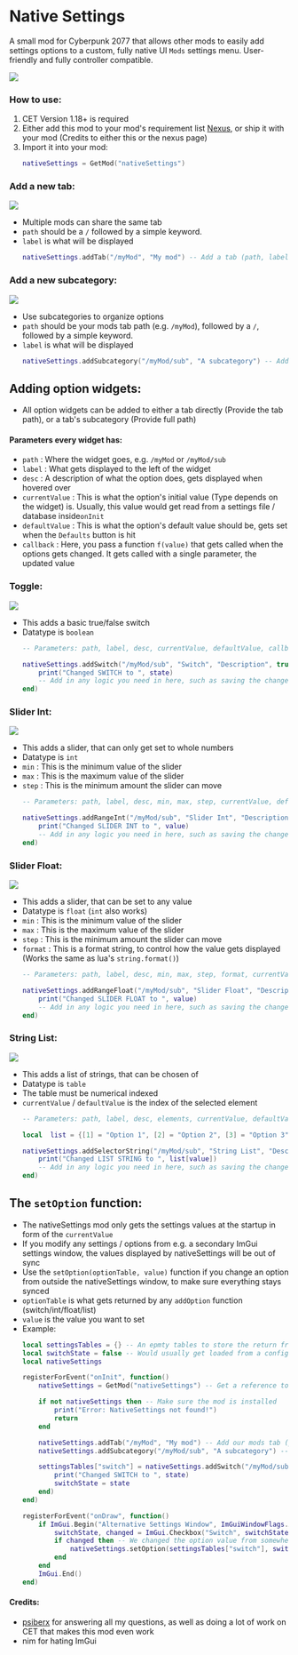 

# Native Settings
A small mod for Cyberpunk 2077 that allows other mods to easily add settings options to a custom, fully native UI `Mods` settings menu. User-friendly and fully controller compatible.

![](https://cdn.jsdelivr.net/gh/justarandomguyintheinternet/keanuWheeze/nativeSettingsImages/main.gif)
### How to use:
1. CET Version 1.18+ is required
2. Either add this mod to your mod's requirement list [Nexus](https://www.nexusmods.com/cyberpunk2077/mods/3518), or ship it with your mod (Credits to either this or the nexus page)
3. Import it into your mod:
	```lua
	nativeSettings = GetMod("nativeSettings")
	```

### Add a new tab:
![](https://cdn.jsdelivr.net/gh/justarandomguyintheinternet/keanuWheeze/nativeSettingsImages/tabs.gif)
- Multiple mods can share the same tab
- `path` should be a `/` followed by a simple keyword.
- `label` is what will be displayed
	```lua
	nativeSettings.addTab("/myMod", "My mod") -- Add a tab (path, label)
	```

### Add a new subcategory:
![](https://cdn.jsdelivr.net/gh/justarandomguyintheinternet/keanuWheeze/nativeSettingsImages/sub.PNG)
- Use subcategories to organize options
-  `path` should be your mods tab path (e.g. `/myMod`), followed by a `/`, followed by a simple keyword.
- `label` is what will be displayed
	```lua
	nativeSettings.addSubcategory("/myMod/sub", "A subcategory") -- Add a subcategory (path, label)
	```
## Adding option widgets:
- All option widgets can be added to either a tab directly (Provide the tab path), or a tab's subcategory (Provide full path)

#### Parameters every widget has:
- `path` : Where the widget goes, e.g. `/myMod` or `/myMod/sub`
- `label` : What gets displayed to the left of the widget
- `desc` : A description of what the option does, gets displayed when hovered over
- `currentValue` : This is what the option's initial value (Type depends on the widget) is. Usually, this value would get read from a settings file / database inside`onInit`
- `defaultValue` : This is what the option's default value should be, gets set when the `Defaults` button is hit
- `callback` : Here, you pass a function `f(value)` that gets called when the options gets changed. It gets called with a single parameter, the updated value
### Toggle:
![](https://cdn.jsdelivr.net/gh/justarandomguyintheinternet/keanuWheeze/nativeSettingsImages/switch.gif)
- This adds a basic true/false switch
- Datatype is `boolean`
	```lua
	-- Parameters: path, label, desc, currentValue, defaultValue, callback

	nativeSettings.addSwitch("/myMod/sub", "Switch", "Description", true, true, function(state)
		print("Changed SWITCH to ", state)
		-- Add in any logic you need in here, such as saving the changes to file / database
	end)
	```
### Slider Int:
![](https://cdn.jsdelivr.net/gh/justarandomguyintheinternet/keanuWheeze/nativeSettingsImages/int.gif)
- This adds a slider, that can only get set to whole numbers
- Datatype is `int`
- `min` : This is the minimum value of the slider
- `max` : This is the maximum value of the slider
- `step` : This is the minimum amount the slider can move
	```lua
	-- Parameters: path, label, desc, min, max, step, currentValue, defaultValue, callback

	nativeSettings.addRangeInt("/myMod/sub", "Slider Int", "Description", 1, 100, 1, 50, 25, function(value)
		print("Changed SLIDER INT to ", value)
		-- Add in any logic you need in here, such as saving the changes to file / database
	end)
	```
### Slider Float:
![](https://cdn.jsdelivr.net/gh/justarandomguyintheinternet/keanuWheeze/nativeSettingsImages/float.gif)
- This adds a slider, that can be set to any value
- Datatype is `float` (`int` also works)
- `min` : This is the minimum value of the slider
- `max` : This is the maximum value of the slider
- `step` : This is the minimum amount the slider can move
- `format` : This is a format string, to control how the value gets displayed (Works the same as lua's `string.format()`)
	```lua
	-- Parameters: path, label, desc, min, max, step, format, currentValue, defaultValue, callback

	nativeSettings.addRangeFloat("/myMod/sub", "Slider Float", "Description", 1, 100, 0.25, "%.2f", 50, 1, function(value) -- path, label, desc, min, max, step, format, currentValue, defaultValue, callback
		print("Changed SLIDER FLOAT to ", value)
		-- Add in any logic you need in here, such as saving the changes to file / database
	end)
	```
### String List:
![](https://cdn.jsdelivr.net/gh/justarandomguyintheinternet/keanuWheeze/nativeSettingsImages/list.gif)
- This adds a list of strings, that can be chosen of
- Datatype is `table`
- The table must be numerical indexed
- `currentValue` / `defaultValue` is the index of the selected element
	```lua
	-- Parameters: path, label, desc, elements, currentValue, defaultValue, callback

	local  list = {[1] = "Option 1", [2] = "Option 2", [3] = "Option 3", [4] = "Option 4"} -- Create list of options, with numeric index

	nativeSettings.addSelectorString("/myMod/sub", "String List", "Description", list, 1, 3, function(value)
		print("Changed LIST STRING to ", list[value])
		-- Add in any logic you need in here, such as saving the changes to file / database
	end)
	```

## The `setOption` function:
- The nativeSettings mod only gets the settings values at the startup in form of the `currentValue`
- If you modify any settings / options from e.g. a secondary ImGui settings window, the values displayed by nativeSettings will be out of sync
- Use the `setOption(optionTable, value)` function if you change an option from outside the nativeSettings window, to make sure everything stays synced
- `optionTable` is what gets returned by any `addOption` function (switch/int/float/list)
- `value` is the value you want to set
- Example:
	```lua
	local settingsTables = {} -- An epmty tables to store the return from the addOption functions, in case we want to use setOption(), can be ignored otherwise
	local switchState = false -- Would usually get loaded from a config file / database
	local nativeSettings

	registerForEvent("onInit", function()
		nativeSettings = GetMod("nativeSettings") -- Get a reference to the nativeSettings mod

		if not nativeSettings then -- Make sure the mod is installed
			print("Error: NativeSettings not found!")
			return
		end

		nativeSettings.addTab("/myMod", "My mod") -- Add our mods tab (path, label)
		nativeSettings.addSubcategory("/myMod/sub", "A subcategory") -- Optional: Add a subcategory (path, label), you can add as many as you want

		settingsTables["switch"] = nativeSettings.addSwitch("/myMod/sub", "Switch", "Description", switchState, true, function(state)
			print("Changed SWITCH to ", state)
			switchState = state
		end)
	end)

	registerForEvent("onDraw", function()
		if ImGui.Begin("Alternative Settings Window", ImGuiWindowFlags.AlwaysAutoResize) then
			switchState, changed = ImGui.Checkbox("Switch", switchState)
			if changed then -- We changed the option value from somewhere else
				nativeSettings.setOption(settingsTables["switch"], switchState) -- Update the value for the nativeSettings mod
			end
		end
		ImGui.End()
	end)
	```
#### Credits:
- [psiberx](https://github.com/psiberx) for answering all my questions, as well as doing a lot of work on CET that makes this mod even work
- nim for hating ImGui
